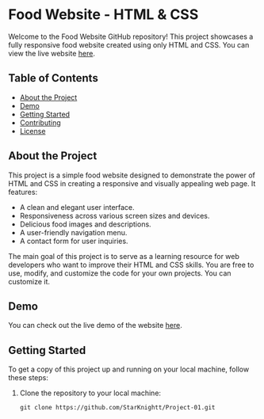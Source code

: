 # Food Website - HTML & CSS

Welcome to the Food Website GitHub repository! This project showcases a fully responsive food website created using only HTML and CSS. You can view the live website [here](https://mmyfoods.netlify.app/).

## Table of Contents

- [About the Project](#about-the-project)
- [Demo](#demo)
- [Getting Started](#getting-started)
- [Contributing](#contributing)
- [License](#license)

## About the Project

This project is a simple food website designed to demonstrate the power of HTML and CSS in creating a responsive and visually appealing web page. It features:

- A clean and elegant user interface.
- Responsiveness across various screen sizes and devices.
- Delicious food images and descriptions.
- A user-friendly navigation menu.
- A contact form for user inquiries.

The main goal of this project is to serve as a learning resource for web developers who want to improve their HTML and CSS skills. You are free to use, modify, and customize the code for your own projects.
You can customize it.

## Demo

You can check out the live demo of the website [here](https://mmyfoods.netlify.app/).

## Getting Started

To get a copy of this project up and running on your local machine, follow these steps:

1. Clone the repository to your local machine:

   ```shell
   git clone https://github.com/StarKnightt/Project-01.git
